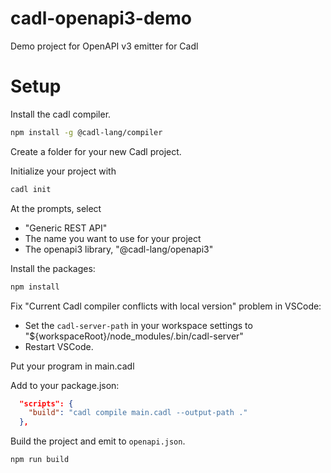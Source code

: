 # cadl-openapi3-demo

Demo project for OpenAPI v3 emitter for Cadl

# Setup

Install the cadl compiler.

```bash
npm install -g @cadl-lang/compiler
```

Create a folder for your new Cadl project.

Initialize your project with

```bash
cadl init
```

At the prompts, select
- "Generic REST API"
- The name you want to use for your project
- The openapi3 library, "@cadl-lang/openapi3"

Install the packages:

```bash
npm install
```

Fix "Current Cadl compiler conflicts with local version" problem in VSCode:

- Set the `cadl-server-path` in your workspace settings to "${workspaceRoot}/node_modules/.bin/cadl-server"
- Restart VSCode.

Put your program in main.cadl

Add to your package.json:
```json
  "scripts": {
    "build": "cadl compile main.cadl --output-path ."
  },
```

Build the project and emit to `openapi.json`.

```bash
npm run build
```